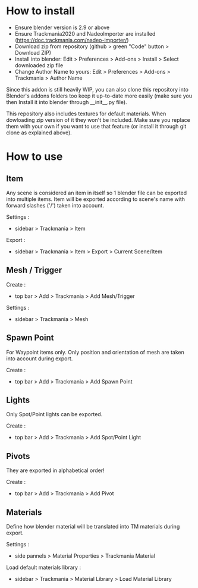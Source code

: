 # How to install

- Ensure blender version is 2.9 or above
- Ensure Trackmania2020 and NadeoImporter are installed (https://doc.trackmania.com/nadeo-importer/)
- Download zip from repository (github > green "Code" button > Download ZIP)
- Install into blender: Edit > Preferences > Add-ons > Install > Select downloaded zip file
- Change Author Name to yours: Edit > Preferences > Add-ons > Trackmania > Author Name

Since this addon is still heavily WIP, you can also clone this repository into Blender's addons folders too keep it up-to-date more easily (make sure you then Install it into blender through \_\_init\_\_.py file).


This repository also includes textures for default materials. When dowloading zip version of it they won't be included. Make sure you replace them with your own if you want to use that feature (or install it through git clone as explained above).

# How to use

## Item

Any scene is considered an item in itself so 1 blender file can be exported into multiple items. Item will be exported according to scene's name with forward slashes ('/') taken into account.


Settings :
- sidebar > Trackmania > Item


Export :
- sidebar > Trackmania > Item > Export > Current Scene/Item

## Mesh / Trigger

Create :
- top bar > Add > Trackmania > Add Mesh/Trigger

Settings :
- sidebar > Trackmania > Mesh

## Spawn Point

For Waypoint items only. Only position and orientation of mesh are taken into account during export.

Create :
- top bar > Add > Trackmania > Add Spawn Point

## Lights

Only Spot/Point lights can be exported.

Create :
- top bar > Add > Trackmania > Add Spot/Point Light

## Pivots

They are exported in alphabetical order!

Create :
- top bar > Add > Trackmania > Add Pivot

## Materials

Define how blender material will be translated into TM materials during export.

Settings :
- side pannels > Material Properties > Trackmania Material

Load default materials library :
- sidebar > Trackmania > Material Library > Load Material Library
